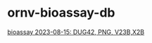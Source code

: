 # ornv-bioassay-db

[bioassay 2023-08-15: DUG42, PNG, V23B,X2B](https://aubreymoore.github.io/ornv-bioassay-db/2023-08-15.html)

